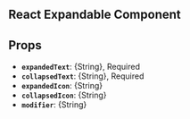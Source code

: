 ## React Expandable Component

<div data-ff_container-expandable-component="" />
<div data-ff_container-expandable-component="" />
<div data-ff_container-expandable-component="" />


## Props

- **`expandedText`**: {String}, Required
- **`collapsedText`**: {String}, Required
- **`expandedIcon`**: {String}
- **`collapsedIcon`**: {String}
- **`modifier`**: {String}

